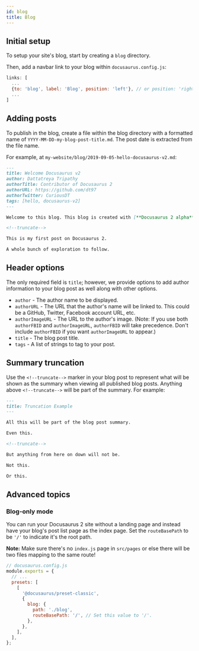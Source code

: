 ```yaml
---
id: blog
title: Blog
---
```


## Initial setup

To setup your site's blog, start by creating a `blog` directory.

Then, add a navbar link to your blog within `docusaurus.config.js`:

```js
links: [
  ...
  {to: 'blog', label: 'Blog', position: 'left'}, // or position: 'right'
  ...
]
```

## Adding posts

To publish in the blog, create a file within the blog directory with a formatted name of `YYYY-MM-DD-my-blog-post-title.md`. The post date is extracted from the file name.

For example, at `my-website/blog/2019-09-05-hello-docusaurus-v2.md`:

```md
---
title: Welcome Docusaurus v2
author: Dattatreya Tripathy
authorTitle: Contributor of Docusaurus 2
authorURL: https://github.com/dt97
authorTwitter: CuriousDT
tags: [hello, docusaurus-v2]
---

Welcome to this blog. This blog is created with [**Docusaurus 2 alpha**](https://v2.docusaurus.io/).

<!--truncate-->

This is my first post on Docusaurus 2.

A whole bunch of exploration to follow.
```

## Header options

The only required field is `title`; however, we provide options to add author information to your blog post as well along with other options.

- `author` - The author name to be displayed.
- `authorURL` - The URL that the author's name will be linked to. This could be a GitHub, Twitter, Facebook account URL, etc.
- `authorImageURL` - The URL to the author's image. (Note: If you use both `authorFBID` and `authorImageURL`, `authorFBID` will take precedence. Don't include `authorFBID` if you want `authorImageURL` to appear.)
- `title` - The blog post title.
- `tags` - A list of strings to tag to your post.

## Summary truncation

Use the `<!--truncate-->` marker in your blog post to represent what will be shown as the summary when viewing all published blog posts. Anything above `<!--truncate-->` will be part of the summary. For example:

```md
---
title: Truncation Example
---

All this will be part of the blog post summary.

Even this.

<!--truncate-->

But anything from here on down will not be.

Not this.

Or this.
```

## Advanced topics

### Blog-only mode

You can run your Docusaurus 2 site without a landing page and instead have your blog's post list page as the index page. Set the `routeBasePath` to be `'/'` to indicate it's the root path.

**Note:** Make sure there's no `index.js` page in `src/pages` or else there will be two files mapping to the same route!

```js
// docusaurus.config.js
module.exports = {
  // ...
  presets: [
    [
      '@docusaurus/preset-classic',
      {
        blog: {
          path: './blog',
          routeBasePath: '/', // Set this value to '/'.
        },
      },
    ],
  ],
};
```

<!--

Adding a blog using the blog plugin.

References
---
- [source code](/packages/docusaurus-plugin-content-blog/src/index.js)
- [v1 doc](https://docusaurus.io/docs/en/next/adding-blog)

-->
